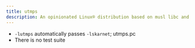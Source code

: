 ```yaml
---
title: utmps
description: An opinionated Linux® distribution based on musl libc and toybox
---
```


- `-lutmps` automatically passes `-lskarnet`; utmps.pc
- There is no test suite
